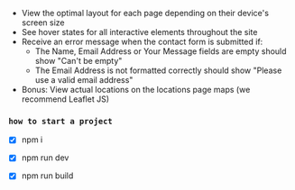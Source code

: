 - View the optimal layout for each page depending on their device's screen size
- See hover states for all interactive elements throughout the site
- Receive an error message when the contact form is submitted if:
  - The Name, Email Address or Your Message fields are empty should show "Can't be empty"
  - The Email Address is not formatted correctly should show "Please use a valid email address"
- Bonus: View actual locations on the locations page maps (we recommend Leaflet JS)

### `how to start a project`

- [x] npm i
- [x] npm run dev
- [x] npm run build

